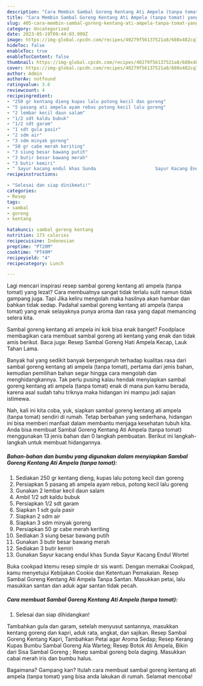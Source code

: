 ```yaml
---
description: "Cara Membin Sambal Goreng Kentang Ati Ampela (tanpa tomat) yang Lezat Sekali"
title: "Cara Membin Sambal Goreng Kentang Ati Ampela (tanpa tomat) yang Lezat Sekali"
slug: 405-cara-membin-sambal-goreng-kentang-ati-ampela-tanpa-tomat-yang-lezat-sekali
category: Uncategorized
date: 2023-05-19T09:44:03.999Z
image: https://img-global.cpcdn.com/recipes/40279f56137521a8/680x482cq70/sambal-goreng-kentang-ati-ampela-tanpa-tomat-foto-resep-utama.jpg
hideToc: false
enableToc: true
enableTocContent: false
thumbnail: https://img-global.cpcdn.com/recipes/40279f56137521a8/680x482cq70/sambal-goreng-kentang-ati-ampela-tanpa-tomat-foto-resep-utama.jpg
cover: https://img-global.cpcdn.com/recipes/40279f56137521a8/680x482cq70/sambal-goreng-kentang-ati-ampela-tanpa-tomat-foto-resep-utama.jpg
author: Admin
authorAv: notfound
ratingvalue: 3.6
reviewcount: 4
recipeingredient:
- "250 gr kentang dieng kupas lalu potong kecil dan goreng"
- "5 pasang ati ampela ayam rebus potong kecil lalu goreng"
- "2 lembar kecil daun salam"
- "1/2 sdt kaldu bubuk"
- "1/2 sdt garam"
- "1 sdt gula pasir"
- "2 sdm air"
- "3 sdm minyak goreng"
- "50 gr cabe merah keriting"
- "3 siung besar bawang putih"
- "3 butir besar bawang merah"
- "3 butir kemiri"
- " Sayur kacang endul khas Sunda                      Sayur Kacang Endul Wortel"
recipeinstructions:

- "Selesai dan siap dinikmati!"
categories:
- Resep
tags:
- sambal
- goreng
- kentang

katakunci: sambal goreng kentang 
nutrition: 173 calories
recipecuisine: Indonesian
preptime: "PT20M"
cooktime: "PT49M"
recipeyield: "4"
recipecategory: Lunch

---
```



Lagi mencari inspirasi resep sambal goreng kentang ati ampela (tanpa tomat) yang lezat? Cara membuatnya sangat tidak terlalu sulit namun tidak gampang juga. Tapi Jika keliru mengolah maka hasilnya akan hambar dan bahkan tidak sedap. Padahal sambal goreng kentang ati ampela (tanpa tomat) yang enak selayaknya punya aroma dan rasa yang dapat memancing selera kita.


Sambal goreng kentang ati ampela ini kok bisa enak banget? Foodplace membagikan cara membuat sambal goreng ati kentang yang enak dan tidak amis berikut. Baca juga: Resep Sambal Goreng Hati Ampela Kecap, Lauk Tahan Lama.

Banyak hal yang sedikit banyak berpengaruh terhadap kualitas rasa dari sambal goreng kentang ati ampela (tanpa tomat), pertama dari jenis bahan, kemudian pemilihan bahan segar hingga cara mengolah dan menghidangkannya. Tak perlu pusing kalau hendak menyiapkan sambal goreng kentang ati ampela (tanpa tomat) enak di mana pun kamu berada, karena asal sudah tahu triknya maka hidangan ini mampu jadi sajian istimewa.


Nah, kali ini kita coba, yuk, siapkan sambal goreng kentang ati ampela (tanpa tomat) sendiri di rumah. Tetap berbahan yang sederhana, hidangan ini bisa memberi manfaat dalam membantu menjaga kesehatan tubuh kita. Anda bisa membuat Sambal Goreng Kentang Ati Ampela (tanpa tomat) menggunakan 13 jenis bahan dan 0 langkah pembuatan. Berikut ini langkah-langkah untuk membuat hidangannya.

<!--inarticleads1-->

##### Bahan-bahan dan bumbu yang digunakan dalam menyiapkan Sambal Goreng Kentang Ati Ampela (tanpa tomat):

1. Sediakan 250 gr kentang dieng, kupas lalu potong kecil dan goreng
1. Persiapkan 5 pasang ati ampela ayam rebus, potong kecil lalu goreng
1. Gunakan 2 lembar kecil daun salam
1. Ambil 1/2 sdt kaldu bubuk
1. Persiapkan 1/2 sdt garam
1. Siapkan 1 sdt gula pasir
1. Siapkan 2 sdm air
1. Siapkan 3 sdm minyak goreng
1. Persiapkan 50 gr cabe merah keriting
1. Sediakan 3 siung besar bawang putih
1. Gunakan 3 butir besar bawang merah
1. Sediakan 3 butir kemiri
1. Gunakan  Sayur kacang endul khas Sunda                      Sayur Kacang Endul Wortel


Buka cookpad ktemu resep simple dr sis wanti. Dengan memakai Cookpad, kamu menyetujui Kebijakan Cookie dan Ketentuan Pemakaian. Resep Sambal Goreng Kentang Ati Ampela Tanpa Santan. Masukkan petai, lalu masukkan santan dan aduk agar santan tidak pecah. 

<!--inarticleads2-->

##### Cara membuat Sambal Goreng Kentang Ati Ampela (tanpa tomat):


1. Selesai dan siap dihidangkan!

Tambahkan gula dan garam, setelah menyusut santannya, masukkan kentang goreng dan kapri, aduk rata, angkat, dan sajikan. Resep Sambal Goreng Kentang Kapri, Tambahkan Petai agar Aroma Sedap; Resep Kerang Kupas Bumbu Sambal Goreng Ala Warteg; Resep Botok Ati Ampela, Bikin dari Sisa Sambal Goreng ; Resep sambal goreng bola daging. Masukkan cabai merah iris dan bumbu halus. 

Bagaimana? Gampang kan? Itulah cara membuat sambal goreng kentang ati ampela (tanpa tomat) yang bisa anda lakukan di rumah. Selamat mencoba!
